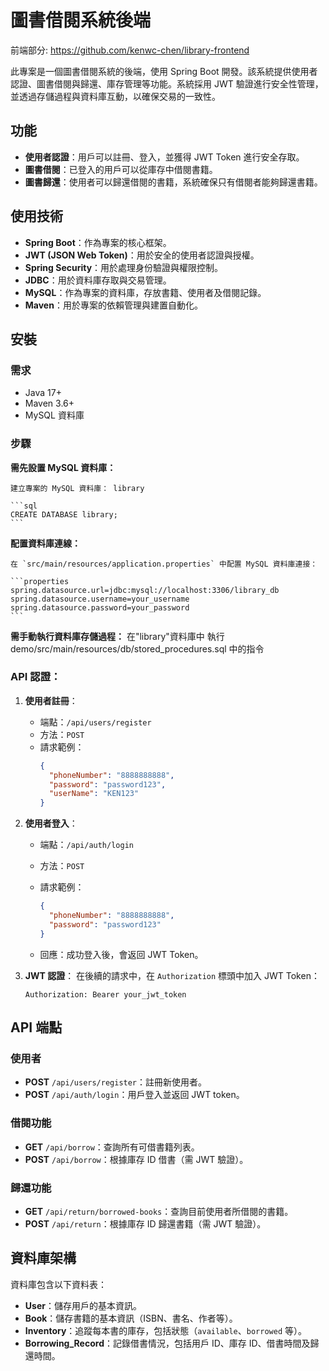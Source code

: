 # 圖書借閱系統後端
前端部分: https://github.com/kenwc-chen/library-frontend

此專案是一個圖書借閱系統的後端，使用 Spring Boot 開發。該系統提供使用者認證、圖書借閱與歸還、庫存管理等功能。系統採用 JWT 驗證進行安全性管理，並透過存儲過程與資料庫互動，以確保交易的一致性。

## 功能

- **使用者認證**：用戶可以註冊、登入，並獲得 JWT Token 進行安全存取。
- **圖書借閱**：已登入的用戶可以從庫存中借閱書籍。
- **圖書歸還**：使用者可以歸還借閱的書籍，系統確保只有借閱者能夠歸還書籍。

## 使用技術

- **Spring Boot**：作為專案的核心框架。
- **JWT (JSON Web Token)**：用於安全的使用者認證與授權。
- **Spring Security**：用於處理身份驗證與權限控制。
- **JDBC**：用於資料庫存取與交易管理。
- **MySQL**：作為專案的資料庫，存放書籍、使用者及借閱記錄。
- **Maven**：用於專案的依賴管理與建置自動化。

## 安裝

### 需求

- Java 17+
- Maven 3.6+
- MySQL 資料庫

### 步驟


 **需先設置 MySQL 資料庫：**

    建立專案的 MySQL 資料庫： library

    ```sql
    CREATE DATABASE library;
    ```

 **配置資料庫連線：**

    在 `src/main/resources/application.properties` 中配置 MySQL 資料庫連接：

    ```properties
    spring.datasource.url=jdbc:mysql://localhost:3306/library_db
    spring.datasource.username=your_username
    spring.datasource.password=your_password
    ```
  **需手動執行資料庫存儲過程：**
    在"library"資料庫中 執行demo/src/main/resources/db/stored_procedures.sql 中的指令


### API 認證：

1. **使用者註冊**：
    - 端點：`/api/users/register`
    - 方法：`POST`
    - 請求範例：
      ```json
      {
        "phoneNumber": "8888888888",
        "password": "password123",
        "userName": "KEN123"
      }
      ```

2. **使用者登入**：
    - 端點：`/api/auth/login`
    - 方法：`POST`
    - 請求範例：
      ```json
      {
        "phoneNumber": "8888888888",
        "password": "password123"
      }
      ```

    - 回應：成功登入後，會返回 JWT Token。

3. **JWT 認證**：
    在後續的請求中，在 `Authorization` 標頭中加入 JWT Token：

    ```http
    Authorization: Bearer your_jwt_token
    ```

## API 端點

### 使用者

- **POST** `/api/users/register`：註冊新使用者。
- **POST** `/api/auth/login`：用戶登入並返回 JWT token。

### 借閱功能

- **GET** `/api/borrow`：查詢所有可借書籍列表。
- **POST** `/api/borrow`：根據庫存 ID 借書（需 JWT 驗證）。

### 歸還功能

- **GET** `/api/return/borrowed-books`：查詢目前使用者所借閱的書籍。
- **POST** `/api/return`：根據庫存 ID 歸還書籍（需 JWT 驗證）。

## 資料庫架構

資料庫包含以下資料表：

- **User**：儲存用戶的基本資訊。
- **Book**：儲存書籍的基本資訊（ISBN、書名、作者等）。
- **Inventory**：追蹤每本書的庫存，包括狀態（`available`、`borrowed` 等）。
- **Borrowing_Record**：記錄借書情況，包括用戶 ID、庫存 ID、借書時間及歸還時間。


